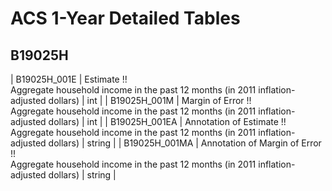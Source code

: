 # ACS 1-Year Detailed Tables

## B19025H

| B19025H_001E | Estimate !!<br>Aggregate household income in the past 12 months (in 2011 inflation-adjusted dollars) | int |
| B19025H_001M | Margin of Error !!<br>Aggregate household income in the past 12 months (in 2011 inflation-adjusted dollars) | int |
| B19025H_001EA | Annotation of Estimate !!<br>Aggregate household income in the past 12 months (in 2011 inflation-adjusted dollars) | string |
| B19025H_001MA | Annotation of Margin of Error !!<br>Aggregate household income in the past 12 months (in 2011 inflation-adjusted dollars) | string |

